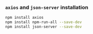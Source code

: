 ### `axios` and `json-server` installation

```bash
npm install axios
npm install npm-run-all --save-dev
npm install json-server --save-dev
```
